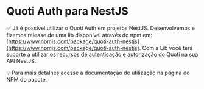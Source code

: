 # Quoti Auth para NestJS




✅ Já é possível utilizar o Quoti Auth em projetos NestJS. Desenvolvemos e fizemos release de uma lib disponível através do npm em: [https://www.npmjs.com/package/quoti-auth-nestjs](https://www.npmjs.com/package/quoti-auth-nestjs). Com a Lib você terá suporte a utilizar os recursos de autenticação e autorização do Quoti na sua API NestJS.

💡 Para mais detalhes acesse a documentação de utilização na página do NPM do pacote.

